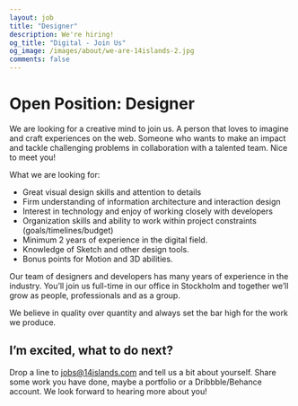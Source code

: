 ```yaml
---
layout: job
title: "Designer"
description: We're hiring!
og_title: "Digital - Join Us"
og_image: /images/about/we-are-14islands-2.jpg
comments: false
---
```


# Open Position: Designer

We are looking for a creative mind to join us. A person that loves to imagine and craft experiences on the web. Someone who wants to make an impact and tackle challenging problems in collaboration with a talented team. Nice to meet you!

What we are looking for:

* Great visual design skills and attention to details
* Firm understanding of information architecture and interaction design
* Interest in technology and enjoy of working closely with developers
* Organization skills and ability to work within project constraints (goals/timelines/budget)
* Minimum 2 years of experience in the digital field.
* Knowledge of Sketch and other design tools.
* Bonus points for Motion and 3D abilities.

Our team of designers and developers has many years of experience in the industry. You’ll join us full-time in our office in Stockholm and together we’ll grow as people, professionals and as a group.

We believe in quality over quantity and always set the bar high for the work we produce.

## I’m excited, what to do next?

Drop a line to [jobs@14islands.com](mailto:jobs@14islands.com) and tell us a bit about yourself. Share some work you have done, maybe a portfolio or a Dribbble/Behance account. We look forward to hearing more about you!
